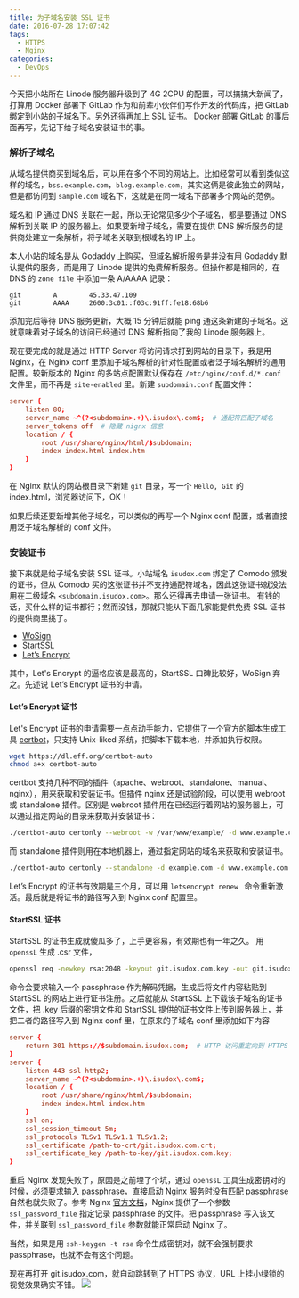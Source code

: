 ```yaml
---
title: 为子域名安装 SSL 证书
date: 2016-07-28 17:07:42
tags:
  - HTTPS
  - Nginx
categories:
  - DevOps
---
```


今天把小站所在 Linode 服务器升级到了 4G 2CPU 的配置，可以搞搞大新闻了，打算用 Docker 部署下 GitLab 作为和前辈小伙伴们写作开发的代码库，把 GitLab 绑定到小站的子域名下。另外还得再加上 SSL 证书。
Docker 部署 GitLab 的事后面再写，先记下给子域名安装证书的事。

<!-- more -->

### 解析子域名

从域名提供商买到域名后，可以用在多个不同的网站上。比如经常可以看到类似这样的域名，`bss.example.com`，`blog.example.com`，其实这俩是彼此独立的网站，但是都访问到 `sample.com` 域名下，这就是在同一域名下部署多个网站的范例。

域名和 IP 通过 DNS 关联在一起，所以无论常见多少个子域名，都是要通过 DNS 解析到关联 IP 的服务器上。如果要新增子域名，需要在提供 DNS 解析服务的提供商处建立一条解析，将子域名关联到根域名的 IP 上。

本人小站的域名是从 Godaddy 上购买，但域名解析服务是并没有用 Godaddy 默认提供的服务，而是用了 Linode 提供的免费解析服务。但操作都是相同的，在 DNS 的 `zone file` 中添加一条 A/AAAA 记录：

```
git        A        45.33.47.109
git        AAAA     2600:3c01::f03c:91ff:fe18:68b6
```

添加完后等待 DNS 服务更新，大概 15 分钟后就能 ping 通这条新建的子域名。这就意味着对子域名的访问已经通过 DNS 解析指向了我的 Linode 服务器上。

现在要完成的就是通过 HTTP Server 将访问请求打到网站的目录下，我是用 Nginx，在 Nginx conf 里添加子域名解析的针对性配置或者泛子域名解析的通用配置。较新版本的 Nginx 的多站点配置默认保存在 `/etc/nginx/conf.d/*.conf` 文件里，而不再是 `site-enabled` 里。新建 `subdomain.conf` 配置文件：

```conf
server {
    listen 80;
    server_name ~^(?<subdomain>.+)\.isudox\.com$;  # 通配符匹配子域名
    server_tokens off  # 隐藏 nignx 信息
    location / {
        root /usr/share/nginx/html/$subdomain;
        index index.html index.htm
    }
}

```

在 Nginx 默认的网站根目录下新建 `git` 目录，写一个 `Hello, Git` 的 index.html，浏览器访问下，OK！

如果后续还要新增其他子域名，可以类似的再写一个 Nginx conf 配置，或者直接用泛子域名解析的 conf 文件。

### 安装证书

接下来就是给子域名安装 SSL 证书。小站域名 `isudox.com` 绑定了 Comodo 颁发的证书，但从 Comodo 买的这张证书并不支持通配符域名，因此这张证书就没法用在二级域名 `<subdomain.isudox.com>`。那么还得再去申请一张证书。
有钱的话，买什么样的证书都行；然而没钱，那就只能从下面几家能提供免费 SSL 证书的提供商里挑了。

- [WoSign](https://www.wosign.com/)
- [StartSSL](https://www.startssl.com/)
- [Let’s Encrypt](https://letsencrypt.org/)

其中，Let's Encrypt 的逼格应该是最高的，StartSSL 口碑比较好，WoSign 弃之。先述说 Let’s Encrypt 证书的申请。

#### Let’s Encrypt 证书

Let's Encrypt 证书的申请需要一点点动手能力，它提供了一个官方的脚本生成工具 [certbot](https://certbot.eff.org/)，只支持 Unix-liked 系统，把脚本下载本地，并添加执行权限。

```bash
wget https://dl.eff.org/certbot-auto
chmod a+x certbot-auto
```

certbot 支持几种不同的插件（apache、webroot、standalone、manual、nginx），用来获取和安装证书。但插件 nginx 还是试验阶段，可以使用 webroot 或 standalone 插件。区别是 webroot 插件用在已经运行着网站的服务器上，可以通过指定网站的目录来获取并安装证书：

```bash
./certbot-auto certonly --webroot -w /var/www/example/ -d www.example.com -d example.com -w /var/www/other -d other.example.net -d another.other.example.net
```

而 standalone 插件则用在本地机器上，通过指定网站的域名来获取和安装证书。

```bash
./certbot-auto certonly --standalone -d example.com -d www.example.com
```

Let’s Encrypt 的证书有效期是三个月，可以用 `letsencrypt renew ` 命令重新激活。最后就是将证书的路径写入到 Nginx conf 配置里。

#### StartSSL 证书

StartSSL 的证书生成就傻瓜多了，上手更容易，有效期也有一年之久。
用 `openssL` 生成 .csr 文件，

```bash
openssl req -newkey rsa:2048 -keyout git.isudox.com.key -out git.isudox.com.csr
```

命令会要求输入一个 passphrase 作为解码凭据，生成后将文件内容粘贴到 StartSSL 的网站上进行证书注册。之后就能从 StartSSL 上下载该子域名的证书文件，把 .key 后缀的密钥文件和 StartSSL 提供的证书文件上传到服务器上，并把二者的路径写入到 Nginx conf 里，在原来的子域名 conf 里添加如下内容

```conf
server {
    return 301 https://$subdomain.isudox.com;  # HTTP 访问重定向到 HTTPS
}
server {
    listen 443 ssl http2;
    server_name ~^(?<subdomain>.+)\.isudox\.com$;
    location / {
        root /usr/share/nginx/html/$subdomain;
        index index.html index.htm
    }
    ssl on;
    ssl_session_timeout 5m;
    ssl_protocols TLSv1 TLSv1.1 TLSv1.2;
    ssl_certificate /path-to-crt/git.isudox.com.crt;
    ssl_certificate_key /path-to-key/git.isudox.com.key;
}
```

重启 Nginx 发现失败了，原因是之前埋了个坑，通过 `openssL` 工具生成密钥对的时候，必须要求输入 passphrase，直接启动 Nginx 服务时没有匹配 passphrase 自然也就失败了。参考 Nginx [官方文档](http://nginx.org/en/docs/http/ngx_http_ssl_module.html#ssl_password_file)，Nginx 提供了一个参数 `ssl_password_file` 指定记录 passphrase 的文件。把 passphrase 写入该文件，并关联到 `ssl_password_file` 参数就能正常启动 Nginx 了。

当然，如果是用 `ssh-keygen -t rsa` 命令生成密钥对，就不会强制要求 passphrase，也就不会有这个问题。

现在再打开 git.isudox.com，就自动跳转到了 HTTPS 协议，URL 上挂小绿锁的视觉效果确实不错。
![](https://o70e8d1kb.qnssl.com/url-with-green-lock.png)